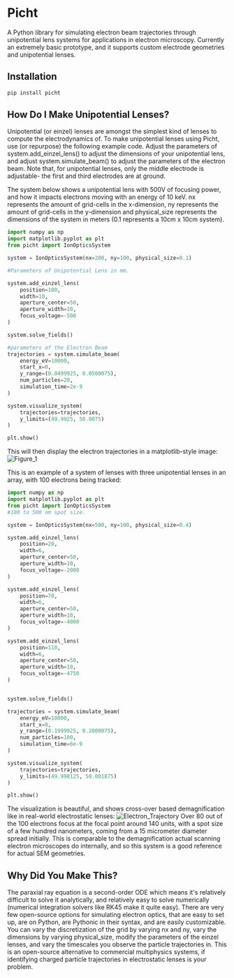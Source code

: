 # Picht

A Python library for simulating electron beam trajectories through unipotential lens systems for applications in electron microscopy. Currently an extremely basic prototype, and it supports custom electrode geometries and unipotential lenses.

## Installation

```bash
pip install picht
```

## How Do I Make Unipotential Lenses?

Unipotential (or einzel) lenses are amongst the simplest kind of lenses to compute the electrodynamics of. To make unipotential lenses using Picht, use (or repurpose) the following example code. Adjust the parameters of system.add_einzel_lens() to adjust the dimensions of your unipotential lens, and adjust system.simulate_beam() to adjust the parameters of the electron beam. Note that, for unipotential lenses, only the middle electrode is adjustable- the first and third electrodes are at ground. 

The system below shows a unipotential lens with 500V of focusing power, and how it impacts electrons moving with an energy of 10 keV. nx represents the amount of grid-cells in the x-dimension, ny represents the amount of grid-cells in the y-dimension and physical_size represents the dimensions of the system in meters (0.1 represents a 10cm x 10cm system). 

```python
import numpy as np
import matplotlib.pyplot as plt
from picht import IonOpticsSystem

system = IonOpticsSystem(nx=200, ny=100, physical_size=0.1)

#Parameters of Unipotential Lens in mm.

system.add_einzel_lens(
    position=100, 
    width=10, 
    aperture_center=50, 
    aperture_width=10, 
    focus_voltage=-500
)

system.solve_fields()

#parameters of the Electron Beam
trajectories = system.simulate_beam(
    energy_eV=10000,
    start_x=0,
    y_range=(0.0499925, 0.0500075),
    num_particles=20,
    simulation_time=2e-9
)

system.visualize_system(
    trajectories=trajectories,
    y_limits=(49.9925, 50.0075)
)

plt.show()
```

This will then display the electron trajectories in a matplotlib-style image:
![Figure_1](https://github.com/user-attachments/assets/4cf887fa-c9cb-4e6a-9aec-a8a68c11b858)

This is an example of a system of lenses with three unipotential lenses in an array, with 100 electrons being tracked:
```python
import numpy as np
import matplotlib.pyplot as plt
from picht import IonOpticsSystem
#100 to 500 nm spot size.

system = IonOpticsSystem(nx=500, ny=100, physical_size=0.4)

system.add_einzel_lens(
    position=20, 
    width=6, 
    aperture_center=50, 
    aperture_width=10, 
    focus_voltage=-2000
)

system.add_einzel_lens(
    position=70, 
    width=6, 
    aperture_center=50, 
    aperture_width=10, 
    focus_voltage=-4000
)

system.add_einzel_lens(
    position=110, 
    width=6, 
    aperture_center=50, 
    aperture_width=10, 
    focus_voltage=-4750
)


system.solve_fields()

trajectories = system.simulate_beam(
    energy_eV=10000,
    start_x=0,
    y_range=(0.1999925, 0.2000075),
    num_particles=100,
    simulation_time=6e-9
)

system.visualize_system(
    trajectories=trajectories,
    y_limits=(49.998125, 50.001875)
)

plt.show()
```

The visualization is beautiful, and shows cross-over based demagnification like in real-world electrostatic lenses:
![Electron_Trajectory](https://github.com/user-attachments/assets/c7624809-dc87-4094-83ca-65bb778f4e36)
Over 80 out of the 100 electrons focus at the focal point around 140 units, with a spot size of a few hundred nanometers, coming from a 15 micrometer diameter spread initially. This is comparable to the demagnification actual scanning electron microscopes do internally, and so this system is a good reference for actual SEM geometries. 

## Why Did You Make This?

The paraxial ray equation is a second-order ODE which means it's relatively difficult to solve it analytically, and relatively easy to solve numerically (numerical integration solvers like RK45 make it quite easy). There are very few open-source options for simulating electron optics, that are easy to set up, are on Python, are Pythonic in their syntax, and are easily customizable. You can vary the discretization of the grid by varying nx and ny, vary the dimensions by varying physical_size, modify the parameters of the einzel lenses, and vary the timescales you observe the particle trajectories in. This is an open-source alternative to commercial multiphysics systems, if identifying charged particle trajectories in electrostatic lenses is your problem. 